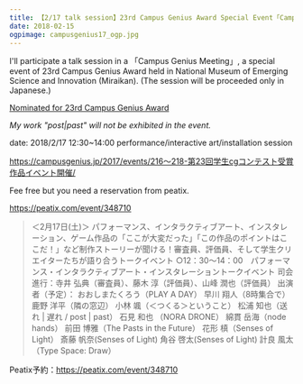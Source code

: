 ```yaml
---
title: 【2/17 talk session】23rd Campus Genius Award Special Event「Campus Genius Meeting」
date: 2018-02-15
ogpimage: campusgenius17_ogp.jpg
---
```


I'll participate a talk session in a 「Campus Genius Meeting」, a special event of 23rd Campus Genius Award held in National Museum of Emerging Science and Innovation (Miraikan).
(The session will be proceeded only in Japanese.)

[Nominated for 23rd Campus Genius Award](/en/info/23rdcampusgeniusnominate)

*My work "post|past" will not be exhibited in the event.*

date: 2018/2/17 12:30~14:00 performance/interactive art/installation session

<https://campusgenius.jp/2017/events/216～218-第23回学生cgコンテスト受賞作品イベント開催/>

Fee free but you need a reservation from peatix.

<https://peatix.com/event/348710>

<!--more-->

> ＜2月17日(土)＞
パフォーマンス、インタラクティブアート、インスタレーション、ゲーム作品の「ここが大変だった」「この作品のポイントはここだ！」など制作ストーリーが聞ける！審査員、評価員、そして学生クリエイターたちが語り合うトークイベント
 ○12：30～14：00　パフォーマンス・インタラクティブアート・インスタレーショントークイベント
 司会進行：寺井 弘典（審査員）、藤木 淳（評価員）、山峰 潤也（評価員）
 出演者（予定）：
 おおしまたくろう（PLAY A DAY）
 早川 翔人（8時集合で）
 鹿野 洋平（隣の窓辺）
 小林 颯（＜つくる＞ということ）
 松浦 知也（送れ | 遅れ / post | past）
 石見 和也 （NORA DRONE）
 綿貫 岳海（node hands）
 前田 博雅（The Pasts in the Future）
 花形 槙（Senses of Light）
 斎藤 帆奈(Senses of Light)
 角谷 啓太(Senses of Light)
 計良 風太（Type Space: Draw）

Peatix予約：https://peatix.com/event/348710

